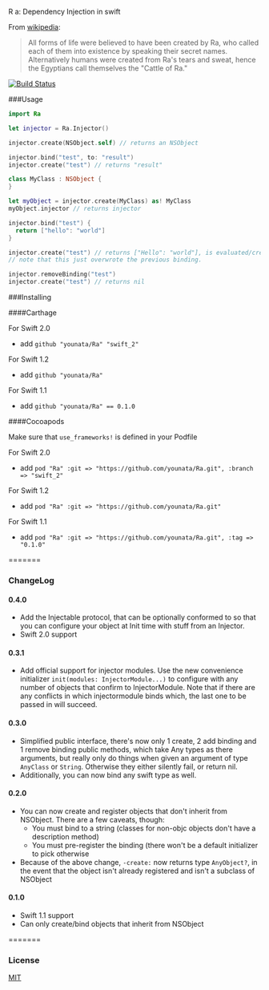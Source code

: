 R a: Dependency Injection in swift

From [wikipedia](http://en.wikipedia.org/wiki/Ra): 

>All forms of life were believed to have been created by Ra, who called each of them into existence by speaking their secret names. Alternatively humans were created from Ra's tears and sweat, hence the Egyptians call themselves the "Cattle of Ra."

[![Build Status](https://api.travis-ci.org/younata/Ra.svg)](https://travis-ci.org/younata/Ra)

###Usage

```swift
import Ra

let injector = Ra.Injector()

injector.create(NSObject.self) // returns an NSObject

injector.bind("test", to: "result")
injector.create("test") // returns "result"

class MyClass : NSObject {
}

let myObject = injector.create(MyClass) as! MyClass
myObject.injector // returns injector

injector.bind("test") {
  return ["hello": "world"]
}

injector.create("test") // returns ["Hello": "world"], is evaluated/created when this is called.
// note that this just overwrote the previous binding.

injector.removeBinding("test")
injector.create("test") // returns nil

```

###Installing

####Carthage

For Swift 2.0

* add `github "younata/Ra" "swift_2"`

For Swift 1.2

* add `github "younata/Ra"`

For Swift 1.1

* add `github "younata/Ra" == 0.1.0`

####Cocoapods

Make sure that `use_frameworks!` is defined in your Podfile

For Swift 2.0

* add `pod "Ra" :git => "https://github.com/younata/Ra.git", :branch => "swift_2"`

For Swift 1.2

* add `pod "Ra" :git => "https://github.com/younata/Ra.git"`

For Swift 1.1

* add `pod "Ra" :git => "https://github.com/younata/Ra.git", :tag => "0.1.0"`

=======
### ChangeLog

#### 0.4.0

- Add the Injectable protocol, that can be optionally conformed to so that you can configure your object at Init time with stuff from an Injector.
- Swift 2.0 support

#### 0.3.1

- Add official support for injector modules. Use the new convenience initializer `init(modules: InjectorModule...)` to configure with any number of objects that confirm to InjectorModule. Note that if there are any conflicts in which injectormodule binds which, the last one to be passed in will succeed.

#### 0.3.0

- Simplified public interface, there's now only 1 create, 2 add binding and 1 remove binding public methods, which take Any types as there arguments, but really only do things when given an argument of type `AnyClass` or `String`. Otherwise they either silently fail, or return nil.
- Additionally, you can now bind any swift type as well.

#### 0.2.0

- You can now create and register objects that don't inherit from NSObject. There are a few caveats, though:
  - You must bind to a string (classes for non-objc objects don't have a description method)
  - You must pre-register the binding (there won't be a default initializer to pick otherwise
- Because of the above change, `-create:` now returns type `AnyObject?`, in the event that the object isn't already registered and isn't a subclass of NSObject

#### 0.1.0

- Swift 1.1 support
- Can only create/bind objects that inherit from NSObject

=======
### License

[MIT](LICENSE)

